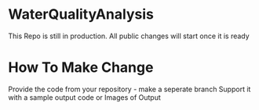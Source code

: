 # WaterQualityAnalysis
This Repo is still in production.
All public changes will start once it is ready

# How To Make Change
Provide the code from your repository - make a seperate branch
Support it with a sample output code or Images of Output
